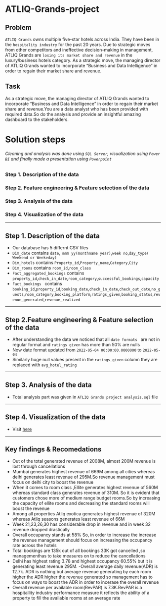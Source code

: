 # ATLIQ-Grands-project

## Problem

 `ATLIQ Grands` owns multiple five-star hotels across India. They have been in the `hospitality industry` for the past 20 years. Due to strategic moves from other competitors and ineffective decision-making in management,  ATLIQ Grands are `losing its market share and revenue` in the luxury/business hotels category. As a strategic move, the managing director of  ATLIQ Grands wanted to incorporate “Business and Data Intelligence” in order to regain their market share and revenue.
 
 ## Task
 As a strategic move, the managing director of  ATLIQ Grands wanted to incorporate “Business and Data Intelligence” in order to regain their market share and revenue.You are a data analyst who has been provided with required data.So do the analysis and provide an insightful amazing dashboard to the stakeholders.

 # Solution steps
 ###### Cleaning and analysis was done using `SQL Server`, visualization using `Power BI`  and finally made a presentation using `Powerpoint` 
 ### Step 1. Description of the data
 ### Step 2. Feature engineering & Feature selection of the data
 ### Step 3. Analysis of the data
 ### Step 4. Visualization of the data 

 -----------
 
 ## Step 1. Description of the data
 
- Our database  has 5 differnt  CSV files
- `Dim_date` contains `date`,` mmm yy(monthname year)`,`week no`,`day_type( Weekend or Weekeday)`
-  `Dim_hotels` contains `Property_id`,`Property_name`,`Category`,`City`
-  `Dim_rooms` contains `room_id`,`room_class`
-  `Fact_aggregated_bookings` contains `property_id`,`check_in_date`,`room_category`,`successful_bookings`,`capacity`
- `Fact_bookings ` contains `booking_id`,`property_id`,`booking_date`,`check_in_date`,`check_out_date`,`no_guests`,`room_category`,`booking_platform`,`ratings_given`,`booking_status`,`revenue_generated`,`revenue_realized`
 --------------
 ## Step 2.Feature engineering & Feature selection of the data
 
 - After understanding the data we noticed that all `date formats ` are not in regular format and `ratings given` has more than 50% are nulls
 - Now date format updated from `2022-05-04 00:00:00.0000000` to `2022-05-04`
 - Similarly huge null values present in the `ratings_given` column they are replaced with `avg_hotel_rating` 
 -------------
 
  ## Step 3. Analysis of the data
  
  - Total analysis part was given in `ATLIQ Grands project analysis.sql` file
   --------------
 
 ## Step 4. Visualization of the data
 
 - Visit [here](https://app.powerbi.com/links/007fPQ3R2D?ctid=0c167956-3359-4be3-b187-477bb0785442&pbi_source=linkShare)
  --------------
  
  
  
  
## Key findings & Recomedations

- Out of the total generated revenue of 2008M, almost 200M revenue is lost through cancellations
- Mumbai generates highest revenue of 669M among all cities whereas delhi generates least revenue of 295M.So revenue management must focus on delhi city to boost the revenue
- When it comes to room class ,Ellite generates highest revenue of 560M whereas standard class generates revenue of 310M. So it is evident that customers chose more of medium range budget rooms.So by increasing the capacity of ellite rooms and decreasing the standard rooms will boost the revenue
- Among all properties Atliq exotica  generates highest revenue of 320M whereas Atliq seasons generates least revenue of 66M
- Week 21,23,26,30 has considerable drop in revenue  and in week 32 revenue dropped drastically
- Overall occupancy stands at 58% So, in order to increase the increase the revenue management should focus on increasing the occupancy rate across the hotels
- Total bookings are 135k out of all bookings 33K got cancelled ,so managementhas to take measures on to reduce the cancellations
- Delhi has highest rating 3.78 and highest occupancy 60.55% but it is generating least revenue 295M. 
-Overall average daily revenue(ADR) is 12.7k. ADR is nothing but average revenue generating by each room higher the ADR higher the revenue generated so management has to focus on ways to boost the ADR in order to incerase the overall revenue
- Overall revenue per available room(RevPAR) is 7.3K.RevPAR is a hospitallity industry performance measure it reflects the ability of a property to fill the available rooms at an average rate 
